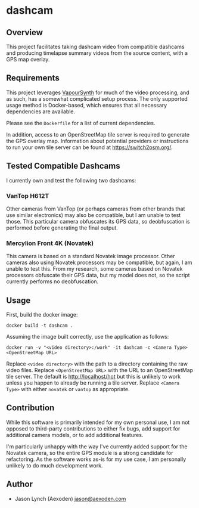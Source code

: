 # dashcam

## Overview

This project facilitates taking dashcam video from compatible dashcams and
producing timelapse summary videos from the source content, with a GPS map
overlay.

## Requirements

This project leverages [VapourSynth](https://www.vapoursynth.com) for much of
the video processing, and as such, has a somewhat complicated setup process. The
only supported usage method is Docker-based, which ensures that all necessary
dependencies are available.

Please see the `Dockerfile` for a list of current dependencies.

In addition, access to an OpenStreetMap tile server is required to generate the
GPS overlay map. Information about potential providers or instructions to run
your own tile server can be found at <https://switch2osm.org/>.

## Tested Compatible Dashcams

I currently own and test the following two dashcams:

### VanTop H612T

Other cameras from VanTop (or perhaps cameras from other brands that use similar
electronics) may also be compatible, but I am unable to test those. This
particular camera obfuscates its GPS data, so deobfuscation is performed before
generating the final output.

### Mercylion Front 4K (Novatek)

This camera is based on a standard Novatek image processor. Other cameras also
using Novatek processors may be compatible, but again, I am unable to test this.
From my research, some cameras based on Novatek processors obfuscate their GPS
data, but my model does not, so the script currently performs no deobfuscation.

## Usage

First, build the docker image:

`docker build -t dashcam .`

Assuming the image built correctly, use the application as follows:

`docker run -v "<video directory>:/work" -it dashcam -c <Camera Type> <OpenStreetMap URL>`

Replace `<video directory>` with the path to a directory containing the raw
video files. Replace `<OpenStreetMap URL>` with the URL to an OpenStreetMap tile
server. The default is <http://localhost/hot> but this is unlikely to work
unless you happen to already be running a tile server. Replace `<Camera Type>`
with either `novatek` or `vantop` as appropriate.

## Contribution

While this software is primarily intended for my own personal use, I am not
opposed to third-party contributions to either fix bugs, add support for
additional camera models, or to add additional features.

I'm particularly unhappy with the way I've currently added support for the
Novatek camera, so the entire GPS module is a strong candidate for refactoring.
As the software works as-is for my use case, I am personally unlikely to do much
development work.

## Author

* Jason Lynch (Aexoden) <jason@aexoden.com>
